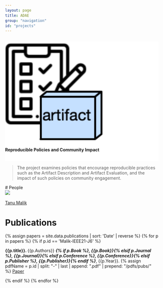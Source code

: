 ```yaml
---
layout: page
title: ADAE
group: "navigation"
id: "projects"
---
```

<link rel="stylesheet" href="{{ site.baseurl}}/css/bootstrap.min.css">

<div class="jumbotron" style="background-image: none; background-color: #fff; background-size: cover; height: auto; padding: 5px 0 10px 0; margin-top: 2em">
  <img src="../../images/projects/policy.png" alt="Logo" style="width: 20rem" />
  <!--<text style="vertical-align: middle; font-size: 4em; font-weight: bold; letter-spacing: 0px; font-family: 'Verdana';">Text</text>-->
  <h4>Reproducible Policies and Community Impact</h4>
</div>


<blockquote>The project examines policies that encourage reproducible practices such as the Artifact Description and Artifact Evaluation, and the impact of such policies on community engagement. 
</blockquote>



<div id="people"></div>
# People

<div class="flex-container people image-container">
	<div class="flex-item person" title="Tanu Malik">
		<a href="https://facsrv.cs.depaul.edu/~tmalik1">
			<img src="{{ site.baseurl }}/images/people/Tanu.jpg"/>
			<p>Tanu Malik</p>
		</a>
	</div>


</div>

#  Publications


{% assign papers = site.data.publications |  sort: 'Date' | reverse %}
    {% for p in papers %}
        {% if p.id == 'Malik-IEEE21-J6' %}
<p>
<strong>{{p.title}}. </strong> {{p.Authors}} <strong><i>{% if p.Book %}, {{p.Book}}{% elsif p.Journal %}, {{p.Journal}}{%  elsif p.Conference %}, {{p.Conference}}{% elsif p.Publisher %}, {{p.Publisher}}{% endif %}</i></strong>, {{p.Year}}. 
{% assign pdfName = p.id | split: "-" | last | append: ".pdf" | prepend: "/pdfs/pubs/"   %}
<a class="btn btn-primary btn-xs" href="{{pdfName}}" role="button">Paper</a>
</p>
        {% endif %}
    {% endfor %} 



&nbsp;
